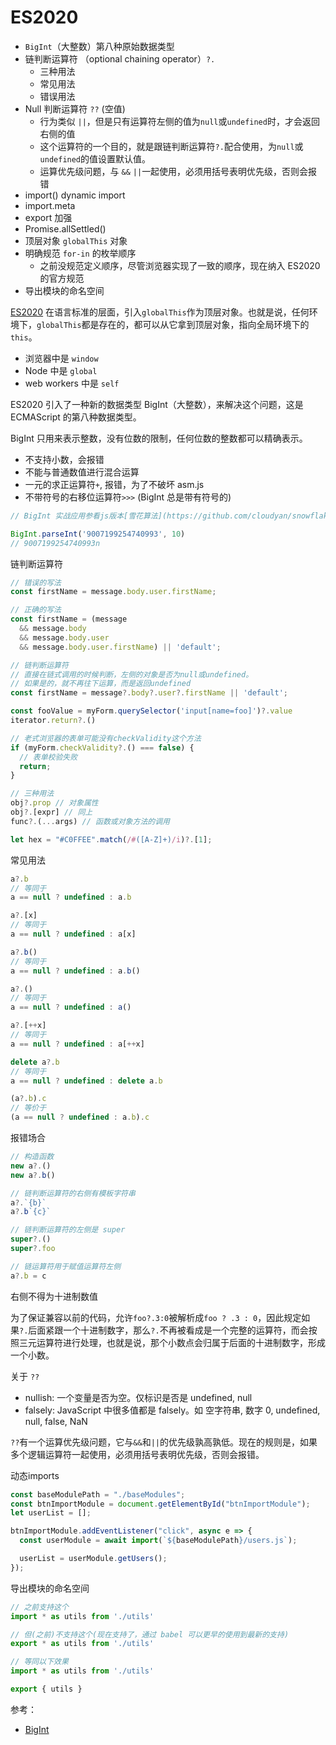 # ES2020

- `BigInt`（大整数）第八种原始数据类型
- 链判断运算符 （optional chaining operator）`?.`
  - 三种用法
  - 常见用法
  - 错误用法
- Null 判断运算符 `??` (空值)
  - 行为类似 `||`，但是只有运算符左侧的值为`null`或`undefined`时，才会返回右侧的值
  - 这个运算符的一个目的，就是跟链判断运算符`?.`配合使用，为`null`或`undefined`的值设置默认值。
  - 运算优先级问题，与 `&&` `||`一起使用，必须用括号表明优先级，否则会报错
- import() dynamic import
- import.meta
- export 加强
- Promise.allSettled()
- 顶层对象 `globalThis` 对象
- 明确规范 `for-in` 的枚举顺序
  - 之前没规范定义顺序，尽管浏览器实现了一致的顺序，现在纳入 ES2020 的官方规范
- 导出模块的命名空间

[ES2020](https://github.com/tc39/proposal-global) 在语言标准的层面，引入`globalThis`作为顶层对象。也就是说，任何环境下，`globalThis`都是存在的，都可以从它拿到顶层对象，指向全局环境下的`this`。

- 浏览器中是 `window`
- Node 中是 `global`
- web workers 中是 `self`

ES2020 引入了一种新的数据类型 BigInt（大整数），来解决这个问题，这是 ECMAScript 的第八种数据类型。

BigInt 只用来表示整数，没有位数的限制，任何位数的整数都可以精确表示。

- 不支持小数，会报错
- 不能与普通数值进行混合运算
- 一元的求正运算符`+`, 报错，为了不破坏 asm.js
- 不带符号的右移位运算符`>>>` (BigInt 总是带有符号的)

```js
// BigInt 实战应用参看js版本[雪花算法](https://github.com/cloudyan/snowflake)

BigInt.parseInt('9007199254740993', 10)
// 9007199254740993n
```

链判断运算符

```js
// 错误的写法
const firstName = message.body.user.firstName;

// 正确的写法
const firstName = (message
  && message.body
  && message.body.user
  && message.body.user.firstName) || 'default';

// 链判断运算符
// 直接在链式调用的时候判断，左侧的对象是否为null或undefined。
// 如果是的，就不再往下运算，而是返回undefined
const firstName = message?.body?.user?.firstName || 'default';

const fooValue = myForm.querySelector('input[name=foo]')?.value
iterator.return?.()

// 老式浏览器的表单可能没有checkValidity这个方法
if (myForm.checkValidity?.() === false) {
  // 表单校验失败
  return;
}

// 三种用法
obj?.prop // 对象属性
obj?.[expr] // 同上
func?.(...args) // 函数或对象方法的调用

let hex = "#C0FFEE".match(/#([A-Z]+)/i)?.[1];
```

常见用法

```js
a?.b
// 等同于
a == null ? undefined : a.b

a?.[x]
// 等同于
a == null ? undefined : a[x]

a?.b()
// 等同于
a == null ? undefined : a.b()

a?.()
// 等同于
a == null ? undefined : a()

a?.[++x]
// 等同于
a == null ? undefined : a[++x]

delete a?.b
// 等同于
a == null ? undefined : delete a.b

(a?.b).c
// 等价于
(a == null ? undefined : a.b).c
```

报错场合

```js
// 构造函数
new a?.()
new a?.b()

// 链判断运算符的右侧有模板字符串
a?.`{b}`
a?.b`{c}`

// 链判断运算符的左侧是 super
super?.()
super?.foo

// 链运算符用于赋值运算符左侧
a?.b = c
```

右侧不得为十进制数值

为了保证兼容以前的代码，允许`foo?.3:0`被解析成`foo ? .3 : 0`，因此规定如果`?.`后面紧跟一个十进制数字，那么`?.`不再被看成是一个完整的运算符，而会按照三元运算符进行处理，也就是说，那个小数点会归属于后面的十进制数字，形成一个小数。

关于 `??`

- nullish: 一个变量是否为空。仅标识是否是 undefined, null
- falsely: JavaScript 中很多值都是 falsely。如 空字符串, 数字 0, undefined, null, false, NaN

`??`有一个运算优先级问题，它与`&&`和`||`的优先级孰高孰低。现在的规则是，如果多个逻辑运算符一起使用，必须用括号表明优先级，否则会报错。

动态imports

```js
const baseModulePath = "./baseModules";
const btnImportModule = document.getElementById("btnImportModule");
let userList = [];

btnImportModule.addEventListener("click", async e => {
  const userModule = await import(`${baseModulePath}/users.js`);

  userList = userModule.getUsers();
});
```

导出模块的命名空间

```js
// 之前支持这个
import * as utils from './utils'

// 但(之前)不支持这个(现在支持了，通过 babel 可以更早的使用到最新的支持)
export * as utils from './utils'

// 等同以下效果
import * as utils from './utils'

export { utils }
```



参考：

- [BigInt](https://developer.mozilla.org/zh-CN/docs/Web/JavaScript/Reference/Global_Objects/BigInt)
